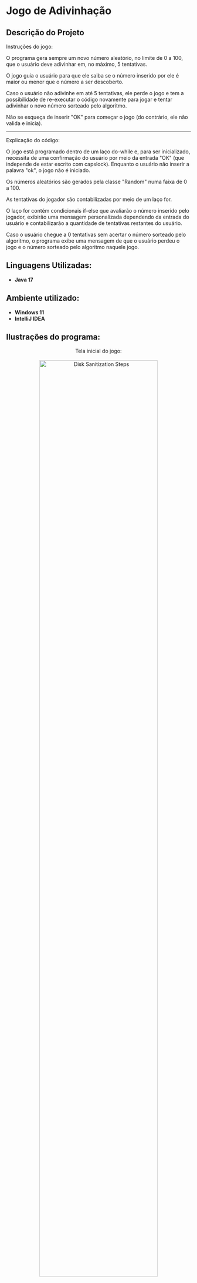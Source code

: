 <h1> Jogo de Adivinhação </h1>

<h2> Descrição do Projeto </h2>

Instruções do jogo:

O programa gera sempre um novo número aleatório, no limite de 0 a 100, que o usuário deve adivinhar em, no máximo, 5 tentativas.

O jogo guia o usuário para que ele saiba se o número inserido por ele é maior ou menor que o número a ser descoberto.

Caso o usuário não adivinhe em até 5 tentativas, ele perde o jogo e tem a possibilidade de re-executar o código novamente para jogar e tentar adivinhar o novo número sorteado pelo algoritmo.

Não se esqueça de inserir "OK" para começar o jogo (do contrário, ele não valida e inicia).

_______________________________________________________________________________________

Explicação do código:

O jogo está programado dentro de um laço do-while e, para ser inicializado, necessita de uma confirmação do usuário por meio da entrada "OK" (que independe de estar escrito com capslock).
Enquanto o usuário não inserir a palavra "ok", o jogo não é iniciado.

Os números aleatórios são gerados pela classe "Random" numa faixa de 0 a 100.

As tentativas do jogador são contabilizadas por meio de um laço for.

O laço for contém condicionais if-else que avaliarão o número inserido pelo jogador, exibirão uma mensagem personalizada dependendo da entrada do usuário e 
contabilizarão a quantidade de tentativas restantes do usuário.

Caso o usuário chegue a 0 tentativas sem acertar o número sorteado pelo algoritmo, o programa exibe uma mensagem de que o usuário perdeu o jogo e o número sorteado pelo algoritmo naquele jogo.
<br />


<h2> Linguagens Utilizadas: </h2>

- <b> Java 17 </b> 

<h2> Ambiente utilizado: </h2>

- <b> Windows 11 </b>
- <b> IntelliJ IDEA </b>

<h2> Ilustrações do programa: </h2>

<p align="center">
Tela inicial do jogo: <br/> <br/>
<img src="https://imgur.com/vwL7bxr.png" height="80%" width="80%" alt="Disk Sanitization Steps"/>
<br />
<br />
Validação do usuário:  <br/> <br/>
<img src="https://imgur.com/VtjUHVM.png" height="80%" width="80%" alt="Disk Sanitization Steps"/>
<br />
<br />
Mensagem do prompt caso o usuário perca o jogo: <br/> <br/>
<img src="https://imgur.com/J6HfrDv.png" height="80%" width="80%" alt="Disk Sanitization Steps"/>
<br />
<br />
Mensagem do prompt caso o usuário ganhe o jogo:  <br/> <br/>
<img src="https://imgur.com/y4F6BRm.png" height="80%" width="80%" alt="Disk Sanitization Steps"/>
<br />
<br />
